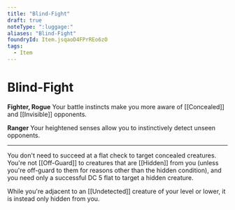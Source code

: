 ```yaml
---
title: "Blind-Fight"
draft: true
noteType: ":luggage:"
aliases: "Blind-Fight"
foundryId: Item.jsqaoD4FPrREo6zO
tags:
  - Item
---
```


# Blind-Fight

**Fighter, Rogue** Your battle instincts make you more aware of [[Concealed]] and [[Invisible]] opponents.

**Ranger** Your heightened senses allow you to instinctively detect unseen opponents.

* * *

You don't need to succeed at a flat check to target concealed creatures. You're not [[Off-Guard]] to creatures that are [[Hidden]] from you (unless you're off-guard to them for reasons other than the hidden condition), and you need only a successful DC 5 flat to target a hidden creature.

While you're adjacent to an [[Undetected]] creature of your level or lower, it is instead only hidden from you.
